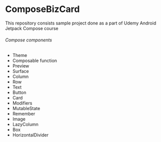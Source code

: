 # ComposeBizCard

This repository consists sample project done as a part of Udemy Android Jetpack Compose course

###### Compose components

- Theme
- Composable function
- Preview
- Surface
- Column
- Row
- Text
- Button
- Card
- Modifiers
- MutableState
- Remember
- Image
- LazyColumn
- Box
- HorizontalDivider
